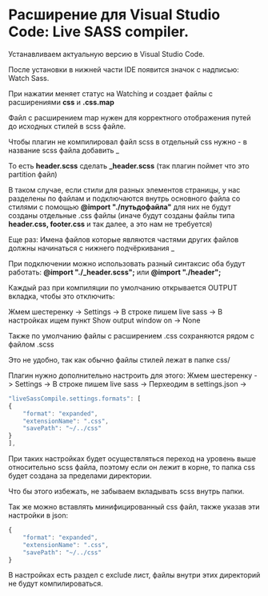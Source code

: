 # Расширение для Visual Studio Code: Live SASS compiler. #

Устанавливаем актуальную версию в Visual Studio Code.

После установки в нижней части IDE появится значок с надписью: Watch Sass.

При нажатии меняет статус на Watching и создает файлы с расширениями **css** и **.css.map**

Файл с расширением map нужен для корректного отображения путей до исходных стилей в scss файле.

Чтобы плагин не компилировал файл scss в отдельный css нужно - в название scss файла добавить _

То есть **header.scss** сделать **_header.scss** (так плагин поймет что это partition файл)

В таком случае, если стили для разных элементов страницы, у нас разделены по файлам и подключаются внутрь основного файла со стилями с помощью **@import "./путьдофайла"** для них не будут созданы отдельные .css файлы (иначе будут созданы файлы типа **header.css, footer.css** и так далее, а это нам не требуется)

Еще раз: Имена файлов которые являются частями других файлов должны начинаться с нижнего подчёркивания _

При подключении можно использовать разный синтаксис оба будут работать:
**@import "./_header.scss";** или **@import "./header";**

Каждый раз при компиляции по умолчанию открывается OUTPUT вкладка, чтобы это отключить:

Жмем шестеренку -> Settings -> В строке пишем live sass -> В настройках ищем пункт Show output window on -> None

Также по умолчанию файлы с расширением .css сохраняются рядом с файлом .scss

Это не удобно, так как обычно файлы стилей лежат в папке css/

Плагин нужно дополнительно настроить для этого:
Жмем шестеренку -> Settings -> В строке пишем live sass -> Перхеодим в settings.json ->
 
```js
"liveSassCompile.settings.formats": [
{
    "format": "expanded",
    "extensionName": ".css",
    "savePath": "~/../css"
}
],
```

При таких настройках будет осуществляться переход на уровень выше относительно scss файла, поэтому если он лежит в корне, то папка css будет создана за пределами директории.

Что бы этого избежать, не забываем вкладывать scss внутрь папки.

Так же можно вставлять минифицированный css файл, также указав эти настройки в json:

```js
{
    "format": "expanded",
    "extensionName": ".css",
    "savePath": "~/../css"
}
```

В настройках есть раздел с exclude лист, файлы внутри этих директорий не будут компилироваться.